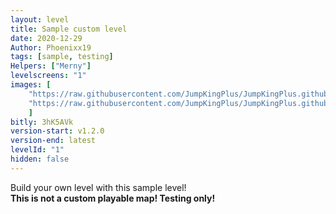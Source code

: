 ```yaml
---
layout: level
title: Sample custom level
date: 2020-12-29
Author: Phoenixx19
tags: [sample, testing]
Helpers: ["Merny"]
levelscreens: "1"
images: [
    "https://raw.githubusercontent.com/JumpKingPlus/JumpKingPlus.github.io/www/images/workshop/levels/ws1-banner.png", 
    "https://raw.githubusercontent.com/JumpKingPlus/JumpKingPlus.github.io/www/images/workshop/levels/ws1-2.png"
    ]
bitly: 3hK5AVk
version-start: v1.2.0
version-end: latest
levelId: "1"
hidden: false
---
```


Build your own level with this sample level! <br>__This is not a custom playable map! Testing only!__